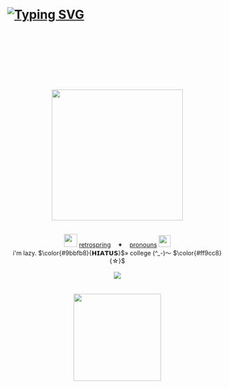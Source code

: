 <br /> <br /> <br />
# [![Typing SVG](https://readme-typing-svg.demolab.com?font=Schoolbell&size=36&letterSpacing=4px&pause=100&color=00AEBB&background=FF000000&width=435&lines=about-me+%5E_%5E)](https://git.io/typing-svg)
<div align="center">
<br /> <br /> <br /> <br /> <br /> <br /> <br /> <br />
<img src="https://github.com/user-attachments/assets/7292617b-7ec9-4d57-a36f-82249827a5cf" height=300 weight=700> <br /> <br />
</div>
<div align="center">
  
<img src="https://github.com/user-attachments/assets/c4b8deba-7bcd-4321-b402-1b0ba9b6e1c6" height=30 weight=30> [retrospring](https://retrospring.net/@A_90)‎ ‎ ‎ ‎ ✦‎ ‎ ‎ ‎ [pronouns](https://pronouns.cc/@yesmylord) <img src="https://github.com/user-attachments/assets/81e043fb-a55b-4baf-9e0f-de104cb5ab83" height=27 weight=30> <br />
i'm lazy. $\color{#9bbfb8}{𝗛𝗜𝗔𝗧𝗨𝗦}$» college (^_-)〜 $\color{#ff9cc8}{☆}$ <br /> <br />
<img src="https://github.com/user-attachments/assets/4ac1eaab-95df-4af1-aeff-59fcbec615f7"> <br /> <br /> <br />
<img src="https://github.com/user-attachments/assets/7cf0ee4b-50da-47cd-babb-14df6f486c33" height=200 weight=400> <br /> <br />
<br /> <br /> <br /> <br /> <br /> <br /> <br /> <br />
